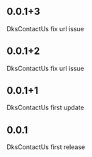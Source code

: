 
## 0.0.1+3
DksContactUs fix url issue

## 0.0.1+2
DksContactUs fix url issue

## 0.0.1+1
DksContactUs first update

## 0.0.1
DksContactUs first release
